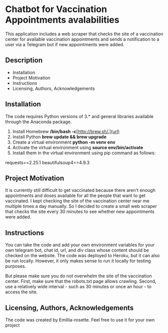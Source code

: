 # Chatbot for Vaccination Appointments avalabilities
This application includes a web scraper that checks the site of a vaccination center for available vaccination appointments and sends a notification to a user via a Telegram bot if new appointments were added.
## Description
- Installation
- Project Motivation
- Instructions
- Licensing, Authors, Acknowledgements


## Installation

The code requires Python versions of 3.* and general libraries available through the Anaconda package.

1. Install Homebrew **/bin/bash -c**[http://brew.sh/.](url)
2. Install Python **brew update && brew upgrade**
4. Create a virtual environment **python -m venv env**
5. Activate the virtual environment using **source env/bin/activate**
6. Install them in the virtual environment using pip command as follows:

requests==2.25.1
beautifulsoup4==4.9.3

## Project Motivation

It is currently still difficult to get vaccinated because there aren't enough appointments and doses available for all the people that want to get vaccinated. I kept checking the site of the vaccination center near me multiple times a day manually. So I decided to create a small web scraper that checks the site every 30 minutes to see whether new appointments were added.

## Instructions

You can take the code and add your own environment variables for your own telegram bot, chat id, url, and div class whose content should be checked on the website. The code was deployed to Heroku, but it can also be run locally. However, it only makes sense to run it locally for testing purposes.

But please make sure you do not overwhelm the site of the vaccination center. First, make sure that the robots.txt page allows crawling. Second, use a relatively wide interval - such as 30 minutes or once an hour - to access the site.

## Licensing, Authors, Acknowledgements

The code was created by Emillia-rosette. Feel free to use it for your own project
